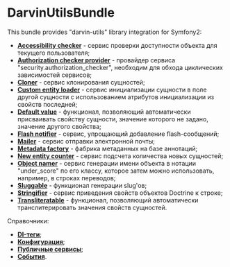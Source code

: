 # DarvinUtilsBundle
This bundle provides "darvin-utils" library integration for Symfony2:

- [**Accessibility checker**](/Resources/doc/accessibility_checker.md) - сервис проверки доступности объекта для текущего
 пользователя;
- [**Authorization checker provider**](/Resources/doc/authorization_checker_provider.md) - провайдер сервиса
 "security.authorization_checker", необходим для обхода циклических зависимостей сервисов;
- [**Cloner**](/Resources/doc/cloner.md) - сервис клонирования сущностей;
- [**Custom entity loader**](/Resources/doc/custom_entity_loader.md) - сервис инициализации сущности в поле другой
 сущности с использованием атрибутов инициализации из свойств последней;
- [**Default value**](/Resources/doc/default_value.md) - функционал, позволяющий автоматически присваивать свойству
 сущности, значение которого не задано, значение другого свойства;
- [**Flash notifier**](/Resources/doc/flash_notifier.md) - сервис, упрощающий добавление flash-сообщений;
- [**Mailer**](/Resources/doc/mailer.md) - сервис отправки электронной почты;
- [**Metadata factory**](/Resources/doc/metadata_factory.md) - фабрика метаданных на базе аннотаций;
- [**New entity counter**](/Resources/doc/new_entity_counter.md) - сервис подсчета количества новых сущностей;
- [**Object namer**](/Resources/doc/object_namer.md) - сервис генерации имени объекта в нотации "under_score" по его
 классу, которое затем можно использовать, например, в строках переводов;
- [**Sluggable**](/Resources/doc/sluggable.md) - функционал генерации slug'ов;
- [**Stringifier**](/Resources/doc/stringifier.md) - сервис приведения свойств объектов Doctrine к строке;
- [**Transliteratable**](/Resources/doc/transliteratable.md) - функционал, позволяющий автоматически транслитерировать
 значения свойств сущностей.

Справочники:

- [**DI-теги**](/Resources/doc/reference/di_tags.md);
- [**Конфигурация**](/Resources/doc/reference/configuration.md);
- [**Публичные сервисы**](/Resources/doc/reference/services.md);
- [**События**](/Resources/doc/reference/events.md).
